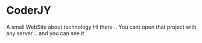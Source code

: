 # CoderJY
A small WebSite about technology
Hi there ..
You cant open that project with any server ..
and you can see it
